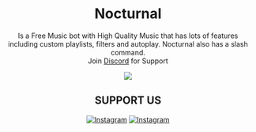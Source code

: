 <div align="center">

<h1>Nocturnal</h1>

<p>

Is a Free Music bot with High Quality Music that has lots of features including custom playlists, filters and autoplay. Nocturnal also has a slash command.<br>
Join <a href="http://masterbot.esy.es/discord">Discord</a> for Support
</p><a href="http://masterbot.esy.es/discord"><img src="https://img.shields.io/discord/465236219463204874.svg?style=for-the-badge"></a>

<h2>SUPPORT US</h2>
<p>
<a href="https://www.buymeacoffee.com/isdwk" target="_blank"><img alt="Instagram" src="https://img.shields.io/badge/Buy%20Me%20a%20Coffee-ffdd00?style=for-the-badge&logo=buy-me-a-coffee&logoColor=black" /></a>
<a href="https://ko-fi.com/R5R3CL07C" target="_blank"><img alt="Instagram" src="https://img.shields.io/badge/Ko--fi-F16061?style=for-the-badge&logo=ko-fi&logoColor=white" /></a>
</p>
</div>

